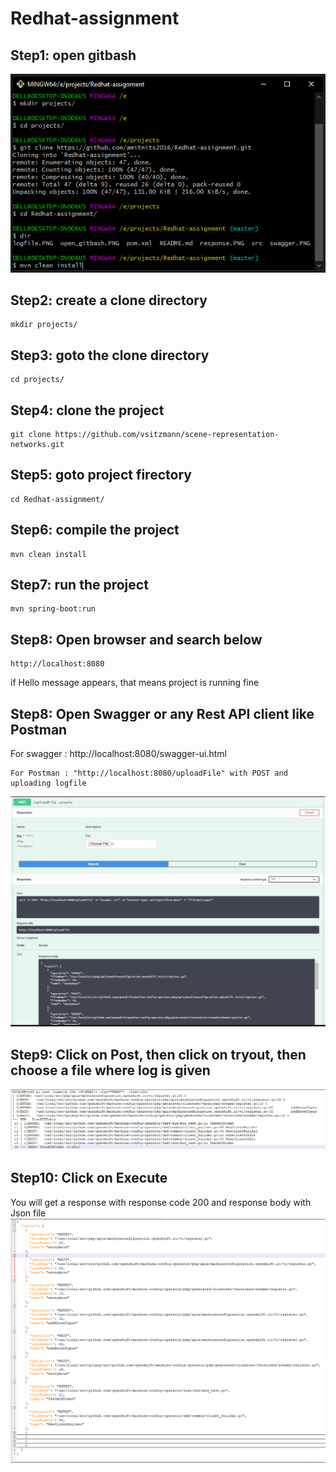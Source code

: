 # Redhat-assignment
## Step1: open gitbash
![title](open_gitbash_1.PNG)
## Step2: create a clone directory
```
mkdir projects/
```
## Step3: goto the clone directory
```
cd projects/
```
## Step4: clone the project
```
git clone https://github.com/vsitzmann/scene-representation-networks.git
```
## Step5: goto project firectory
```
cd Redhat-assignment/
```
## Step6: compile the project
```
mvn clean install
```
## Step7: run the project
```
mvn spring-boot:run
```
## Step8: Open browser and search below
```
http://localhost:8080
```
if Hello message appears, that means project is running fine
## Step8: Open Swagger or any Rest API client like Postman
For swagger : http://localhost:8080/swagger-ui.html
```
For Postman : "http://localhost:8080/uploadFile" with POST and uploading logfile
```
![title](swagger.PNG)
## Step9: Click on Post, then click on tryout, then choose a file where log is given
![title](logfile.PNG)
## Step10: Click on Execute
You will get a response with response code 200 and response body with Json file
![title](response.PNG)
